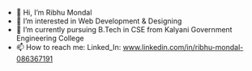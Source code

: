 - 👋 Hi, I’m Ribhu Mondal
- 👀 I’m interested in Web Development & Designing
- 🌱 I’m currently pursuing B.Tech in CSE from Kalyani Government Engineering College
- 📫 How to reach me: Linked_In: www.linkedin.com/in/ribhu-mondal-086367191

<!---
ribhumondal01/ribhumondal01 is a ✨ special ✨ repository because its `README.md` (this file) appears on your GitHub profile.
You can click the Preview link to take a look at your changes.
--->
